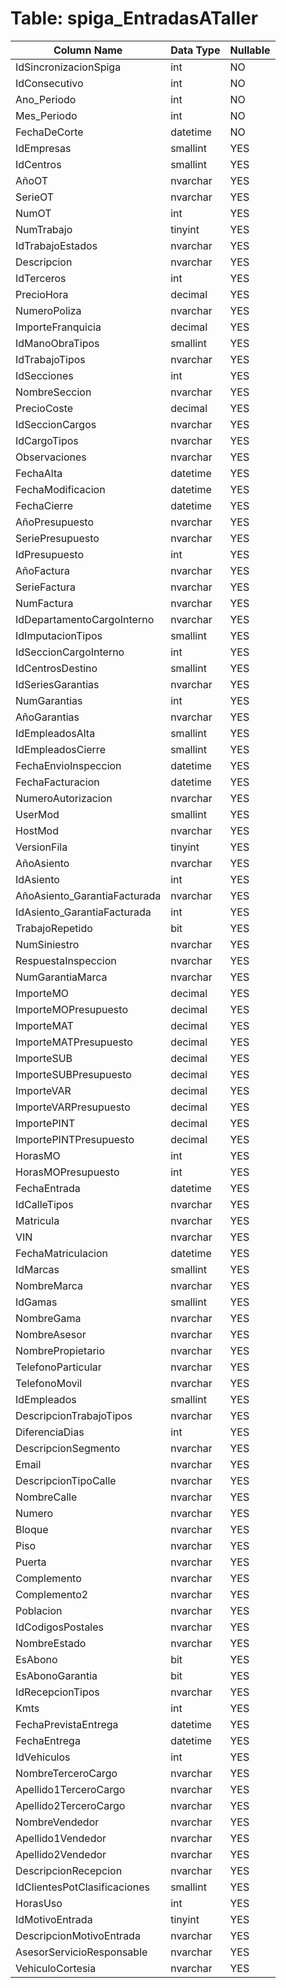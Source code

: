 # Table: spiga_EntradasATaller

| Column Name | Data Type | Nullable |
|-------------|-----------|----------|
| IdSincronizacionSpiga | int | NO |
| IdConsecutivo | int | NO |
| Ano_Periodo | int | NO |
| Mes_Periodo | int | NO |
| FechaDeCorte | datetime | NO |
| IdEmpresas | smallint | YES |
| IdCentros | smallint | YES |
| AñoOT | nvarchar | YES |
| SerieOT | nvarchar | YES |
| NumOT | int | YES |
| NumTrabajo | tinyint | YES |
| IdTrabajoEstados | nvarchar | YES |
| Descripcion | nvarchar | YES |
| IdTerceros | int | YES |
| PrecioHora | decimal | YES |
| NumeroPoliza | nvarchar | YES |
| ImporteFranquicia | decimal | YES |
| IdManoObraTipos | smallint | YES |
| IdTrabajoTipos | nvarchar | YES |
| IdSecciones | int | YES |
| NombreSeccion | nvarchar | YES |
| PrecioCoste | decimal | YES |
| IdSeccionCargos | nvarchar | YES |
| IdCargoTipos | nvarchar | YES |
| Observaciones | nvarchar | YES |
| FechaAlta | datetime | YES |
| FechaModificacion | datetime | YES |
| FechaCierre | datetime | YES |
| AñoPresupuesto | nvarchar | YES |
| SeriePresupuesto | nvarchar | YES |
| IdPresupuesto | int | YES |
| AñoFactura | nvarchar | YES |
| SerieFactura | nvarchar | YES |
| NumFactura | nvarchar | YES |
| IdDepartamentoCargoInterno | nvarchar | YES |
| IdImputacionTipos | smallint | YES |
| IdSeccionCargoInterno | int | YES |
| IdCentrosDestino | smallint | YES |
| IdSeriesGarantias | nvarchar | YES |
| NumGarantias | int | YES |
| AñoGarantias | nvarchar | YES |
| IdEmpleadosAlta | smallint | YES |
| IdEmpleadosCierre | smallint | YES |
| FechaEnvioInspeccion | datetime | YES |
| FechaFacturacion | datetime | YES |
| NumeroAutorizacion | nvarchar | YES |
| UserMod | smallint | YES |
| HostMod | nvarchar | YES |
| VersionFila | tinyint | YES |
| AñoAsiento | nvarchar | YES |
| IdAsiento | int | YES |
| AñoAsiento_GarantiaFacturada | nvarchar | YES |
| IdAsiento_GarantiaFacturada | int | YES |
| TrabajoRepetido | bit | YES |
| NumSiniestro | nvarchar | YES |
| RespuestaInspeccion | nvarchar | YES |
| NumGarantiaMarca | nvarchar | YES |
| ImporteMO | decimal | YES |
| ImporteMOPresupuesto | decimal | YES |
| ImporteMAT | decimal | YES |
| ImporteMATPresupuesto | decimal | YES |
| ImporteSUB | decimal | YES |
| ImporteSUBPresupuesto | decimal | YES |
| ImporteVAR | decimal | YES |
| ImporteVARPresupuesto | decimal | YES |
| ImportePINT | decimal | YES |
| ImportePINTPresupuesto | decimal | YES |
| HorasMO | int | YES |
| HorasMOPresupuesto | int | YES |
| FechaEntrada | datetime | YES |
| IdCalleTipos | nvarchar | YES |
| Matricula | nvarchar | YES |
| VIN | nvarchar | YES |
| FechaMatriculacion | datetime | YES |
| IdMarcas | smallint | YES |
| NombreMarca | nvarchar | YES |
| IdGamas | smallint | YES |
| NombreGama | nvarchar | YES |
| NombreAsesor | nvarchar | YES |
| NombrePropietario | nvarchar | YES |
| TelefonoParticular | nvarchar | YES |
| TelefonoMovil | nvarchar | YES |
| IdEmpleados | smallint | YES |
| DescripcionTrabajoTipos | nvarchar | YES |
| DiferenciaDias | int | YES |
| DescripcionSegmento | nvarchar | YES |
| Email | nvarchar | YES |
| DescripcionTipoCalle | nvarchar | YES |
| NombreCalle | nvarchar | YES |
| Numero | nvarchar | YES |
| Bloque | nvarchar | YES |
| Piso | nvarchar | YES |
| Puerta | nvarchar | YES |
| Complemento | nvarchar | YES |
| Complemento2 | nvarchar | YES |
| Poblacion | nvarchar | YES |
| IdCodigosPostales | nvarchar | YES |
| NombreEstado | nvarchar | YES |
| EsAbono | bit | YES |
| EsAbonoGarantia | bit | YES |
| IdRecepcionTipos | nvarchar | YES |
| Kmts | int | YES |
| FechaPrevistaEntrega | datetime | YES |
| FechaEntrega | datetime | YES |
| IdVehiculos | int | YES |
| NombreTerceroCargo | nvarchar | YES |
| Apellido1TerceroCargo | nvarchar | YES |
| Apellido2TerceroCargo | nvarchar | YES |
| NombreVendedor | nvarchar | YES |
| Apellido1Vendedor | nvarchar | YES |
| Apellido2Vendedor | nvarchar | YES |
| DescripcionRecepcion | nvarchar | YES |
| IdClientesPotClasificaciones | smallint | YES |
| HorasUso | int | YES |
| IdMotivoEntrada | tinyint | YES |
| DescripcionMotivoEntrada | nvarchar | YES |
| AsesorServicioResponsable | nvarchar | YES |
| VehiculoCortesia | nvarchar | YES |
